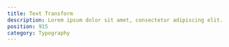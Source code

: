 ```yaml
---
title: Text Transform
description: Lorem ipsum dolor sit amet, consectetur adipiscing elit.
position: 915
category: Typography
---
```

